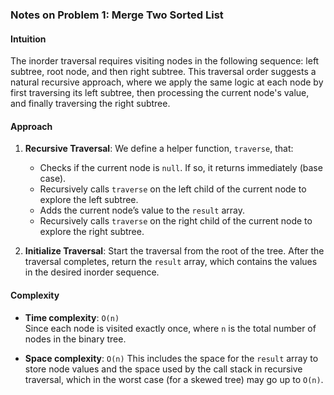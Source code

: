 ### **Notes on Problem 1: Merge Two Sorted List**

#### **Intuition**
The inorder traversal requires visiting nodes in the following sequence: left subtree, root node, and then right subtree. This traversal order suggests a natural recursive approach, where we apply the same logic at each node by first traversing its left subtree, then processing the current node's value, and finally traversing the right subtree.

#### **Approach**
1. **Recursive Traversal**: We define a helper function, `traverse`, that:
    - Checks if the current node is `null`. If so, it returns immediately (base case).
    - Recursively calls `traverse` on the left child of the current node to explore the left subtree.
    - Adds the current node’s value to the `result` array.
    - Recursively calls `traverse` on the right child of the current node to explore the right subtree.
    
2. **Initialize Traversal**: Start the traversal from the root of the tree. After the traversal completes, return the `result` array, which contains the values in the desired inorder sequence.

#### **Complexity**
- **Time complexity**: `O(n)`  
  Since each node is visited exactly once, where `n` is the total number of nodes in the binary tree.

- **Space complexity**: `O(n)`
  This includes the space for the `result` array to store node values and the space used by the call stack in recursive traversal, which in the worst case (for a skewed tree) may go up to `O(n)`.
